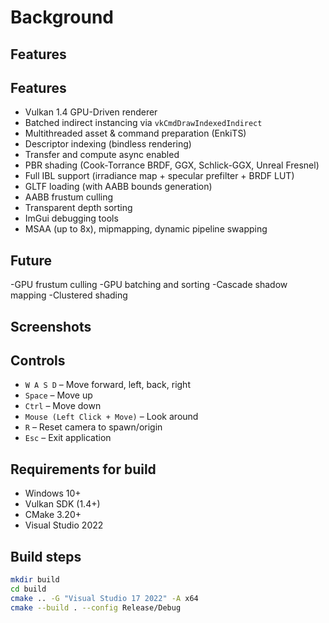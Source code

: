 # Background

## Features

## Features

- Vulkan 1.4 GPU-Driven renderer
- Batched indirect instancing via `vkCmdDrawIndexedIndirect`
- Multithreaded asset & command preparation (EnkiTS)
- Descriptor indexing (bindless rendering)
- Transfer and compute async enabled
- PBR shading (Cook-Torrance BRDF, GGX, Schlick-GGX, Unreal Fresnel)
- Full IBL support (irradiance map + specular prefilter + BRDF LUT)
- GLTF loading (with AABB bounds generation)
- AABB frustum culling
- Transparent depth sorting
- ImGui debugging tools
- MSAA (up to 8x), mipmapping, dynamic pipeline swapping

## Future
-GPU frustum culling
-GPU batching and sorting
-Cascade shadow mapping
-Clustered shading

## Screenshots


## Controls
- `W A S D` – Move forward, left, back, right  
- `Space` – Move up  
- `Ctrl` – Move down  
- `Mouse (Left Click + Move)` – Look around  
- `R` – Reset camera to spawn/origin  
- `Esc` – Exit application

## Requirements for build

- Windows 10+
- Vulkan SDK (1.4+)
- CMake 3.20+
- Visual Studio 2022

## Build steps

```bash
mkdir build
cd build
cmake .. -G "Visual Studio 17 2022" -A x64
cmake --build . --config Release/Debug